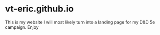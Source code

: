 # vt-eric.github.io
This is my website I will most likely turn into a landing page for my D&D 5e campaign. Enjoy
